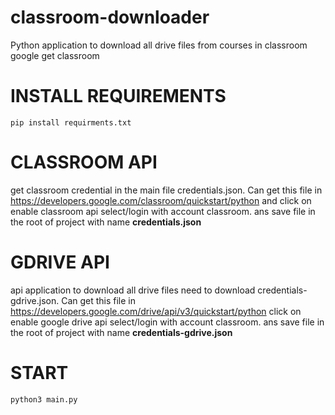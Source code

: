 
# classroom-downloader
Python application to download all drive files from courses in classroom google get classroom
# INSTALL REQUIREMENTS

    pip install requirments.txt    

# CLASSROOM API
get classroom credential in the main file credentials.json.
Can get this file in https://developers.google.com/classroom/quickstart/python and click on enable classroom api select/login with account classroom. ans save file in the root of project with name **credentials.json**

# GDRIVE API

api application to download all drive files need to download credentials-gdrive.json.
Can get this file in https://developers.google.com/drive/api/v3/quickstart/python click on enable google drive api select/login with account classroom. ans save file in the root of project with name **credentials-gdrive.json**


 # START

    python3 main.py 
